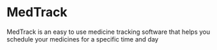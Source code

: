 # MedTrack
MedTrack is an easy to use medicine tracking software that helps you schedule your medicines for a specific time and day
